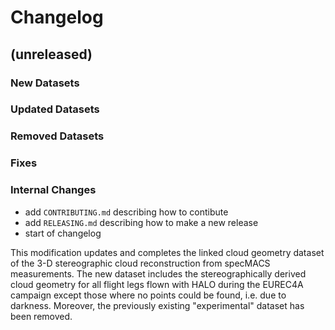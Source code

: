 # Changelog

## (unreleased)

### New Datasets
### Updated Datasets
### Removed Datasets
### Fixes
### Internal Changes

* add `CONTRIBUTING.md` describing how to contibute
* add `RELEASING.md` describing how to make a new release
* start of changelog

This modification updates and completes the linked cloud geometry dataset of the 3-D stereographic cloud reconstruction from specMACS measurements.
The new dataset includes the stereographically derived cloud geometry for all flight legs flown with HALO during the EUREC4A campaign except those where no points could be found, i.e. due to darkness.
Moreover, the previously existing "experimental" dataset has been removed.
